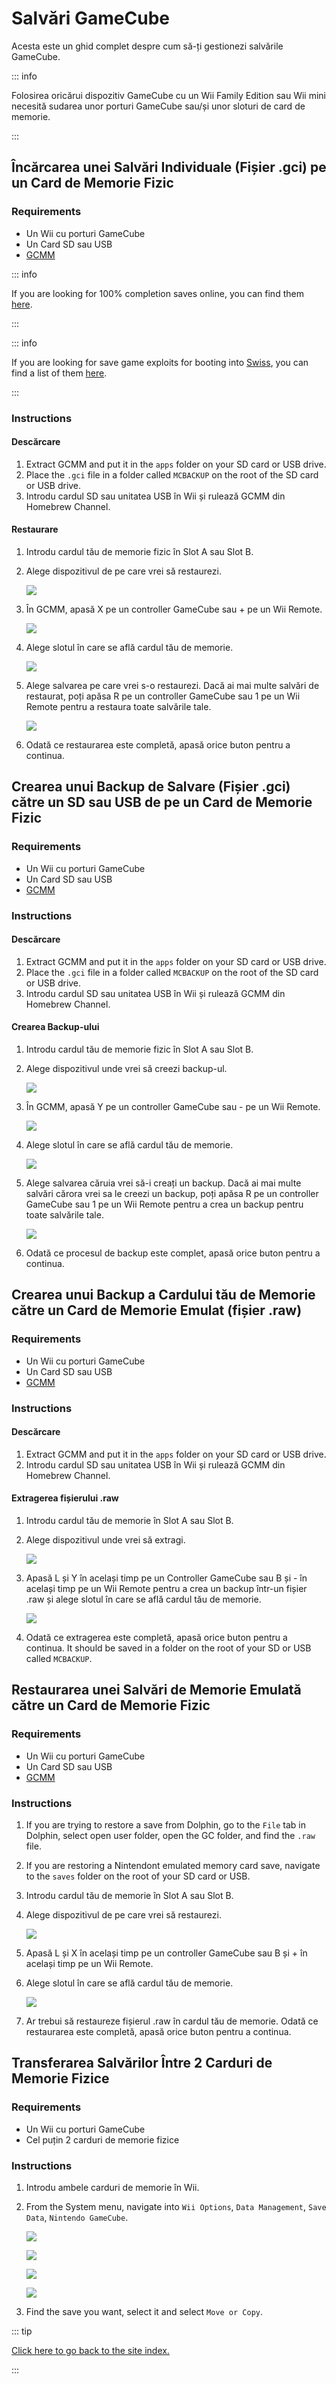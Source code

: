 # Salvări GameCube

Acesta este un ghid complet despre cum să-ți gestionezi salvările GameCube.

::: info

Folosirea oricărui dispozitiv GameCube cu un Wii Family Edition sau Wii mini necesită sudarea unor porturi GameCube sau/și unor sloturi de card de memorie.

:::

## Încărcarea unei Salvări Individuale (Fișier .gci) pe un Card de Memorie Fizic

### Requirements

- Un Wii cu porturi GameCube
- Un Card SD sau USB
- [GCMM](https://oscwii.org/library/app/gcmm)

::: info

If you are looking for 100% completion saves online, you can find them [here](https://gamefaqs.gamespot.com/).

:::

::: info

If you are looking for save game exploits for booting into [Swiss](https://github.com/emukidid/swiss-gc/releases), you can find a list of them [here](https://www.gc-forever.com/wiki/index.php?title=Booting_homebrew#Game_Save_Exploits).

:::

### Instructions

#### Descărcare

1. Extract GCMM and put it in the `apps` folder on your SD card or USB drive.
2. Place the `.gci` file in a folder called `MCBACKUP` on the root of the SD card or USB drive.
3. Introdu cardul SD sau unitatea USB în Wii și rulează GCMM din Homebrew Channel.

#### Restaurare

1. Introdu cardul tău de memorie fizic în Slot A sau Slot B.

2. Alege dispozitivul de pe care vrei să restaurezi.

    ![](/images/homebrew/gcsaves/gcmm-select-device.jpg)

3. În GCMM, apasă X pe un controller GameCube sau + pe un Wii Remote.

    ![](/images/homebrew/gcsaves/gcmm-menu.jpg)

4. Alege slotul în care se află cardul tău de memorie.

    ![](/images/homebrew/gcsaves/gcmm-mem-select.jpg)

5. Alege salvarea pe care vrei s-o restaurezi. Dacă ai mai multe salvări de restaurat, poți apăsa R pe un controller GameCube sau 1 pe un Wii Remote pentru a restaura toate salvările tale.

    ![](/images/homebrew/gcsaves/gcmm-select-save.jpg)

6. Odată ce restaurarea este completă, apasă orice buton pentru a continua.

## Crearea unui Backup de Salvare (Fișier .gci) către un SD sau USB de pe un Card de Memorie Fizic

### Requirements

- Un Wii cu porturi GameCube
- Un Card SD sau USB
- [GCMM](https://oscwii.org/library/app/gcmm)

### Instructions

#### Descărcare

1. Extract GCMM and put it in the `apps` folder on your SD card or USB drive.
2. Place the `.gci` file in a folder called `MCBACKUP` on the root of the SD card or USB drive.
3. Introdu cardul SD sau unitatea USB în Wii și rulează GCMM din Homebrew Channel.

#### Crearea Backup-ului

1. Introdu cardul tău de memorie fizic în Slot A sau Slot B.

2. Alege dispozitivul unde vrei să creezi backup-ul.

    ![](/images/homebrew/gcsaves/gcmm-select-device.jpg)

3. În GCMM, apasă Y pe un controller GameCube sau - pe un Wii Remote.

    ![](/images/homebrew/gcsaves/gcmm-menu.jpg)

4. Alege slotul în care se află cardul tău de memorie.

    ![](/images/homebrew/gcsaves/gcmm-mem-select.jpg)

5. Alege salvarea căruia vrei să-i creați un backup. Dacă ai mai multe salvări cărora vrei sa le creezi un backup, poți apăsa R pe un controller GameCube sau 1 pe un Wii Remote pentru a crea un backup pentru toate salvările tale.

    ![](/images/homebrew/gcsaves/gcmm-select-save.jpg)

6. Odată ce procesul de backup este complet, apasă orice buton pentru a continua.

## Crearea unui Backup a Cardului tău de Memorie către un Card de Memorie Emulat (fișier .raw)

### Requirements

- Un Wii cu porturi GameCube
- Un Card SD sau USB
- [GCMM](https://oscwii.org/library/app/gcmm)

### Instructions

#### Descărcare

1. Extract GCMM and put it in the `apps` folder on your SD card or USB drive.
2. Introdu cardul SD sau unitatea USB în Wii și rulează GCMM din Homebrew Channel.

#### Extragerea fișierului .raw

1. Introdu cardul tău de memorie în Slot A sau Slot B.

2. Alege dispozitivul unde vrei să extragi.

    ![](/images/homebrew/gcsaves/gcmm-select-device.jpg)

3. Apasă L și Y în același timp pe un Controller GameCube sau B și - în același timp pe un Wii Remote pentru a crea un backup într-un fișier .raw și alege slotul în care se află cardul tău de memorie.

    ![](/images/homebrew/gcsaves/gcmm-mem-select.jpg)

4. Odată ce extragerea este completă, apasă orice buton pentru a continua. It should be saved in a folder on the root of your SD or USB called `MCBACKUP`.

## Restaurarea unei Salvări de Memorie Emulată către un Card de Memorie Fizic

### Requirements

- Un Wii cu porturi GameCube
- Un Card SD sau USB
- [GCMM](https://oscwii.org/library/app/gcmm)

### Instructions

1. If you are trying to restore a save from Dolphin, go to the `File` tab in Dolphin, select open user folder, open the GC folder, and find the `.raw` file.

2. If you are restoring a Nintendont emulated memory card save, navigate to the `saves` folder on the root of your SD card or USB.

3. Introdu cardul tău de memorie în Slot A sau Slot B.

4. Alege dispozitivul de pe care vrei să restaurezi.

    ![](/images/homebrew/gcsaves/gcmm-select-device.jpg)

5. Apasă L și X în același timp pe un controller GameCube sau B și + în același timp pe un Wii Remote.

6. Alege slotul în care se află cardul tău de memorie.

    ![](/images/homebrew/gcsaves/gcmm-mem-select.jpg)

7. Ar trebui să restaureze fișierul .raw în cardul tău de memorie. Odată ce restaurarea este completă, apasă orice buton pentru a continua.

## Transferarea Salvărilor Între 2 Carduri de Memorie Fizice

### Requirements

- Un Wii cu porturi GameCube
- Cel puțin 2 carduri de memorie fizice

### Instructions

1. Introdu ambele carduri de memorie în Wii.

2. From the System menu, navigate into `Wii Options`, `Data Management`, `Save Data`, `Nintendo GameCube`.

    ![](/images/homebrew/gcsaves/sysmenu.jpg)

    ![](/images/homebrew/gcsaves/settings.jpg)

    ![](/images/homebrew/gcsaves/data-management.jpg)

    ![](/images/homebrew/gcsaves/save-data.jpg)

3. Find the save you want, select it and select `Move or Copy`.

::: tip

[Click here to go back to the site index.](site-navigation)

:::
